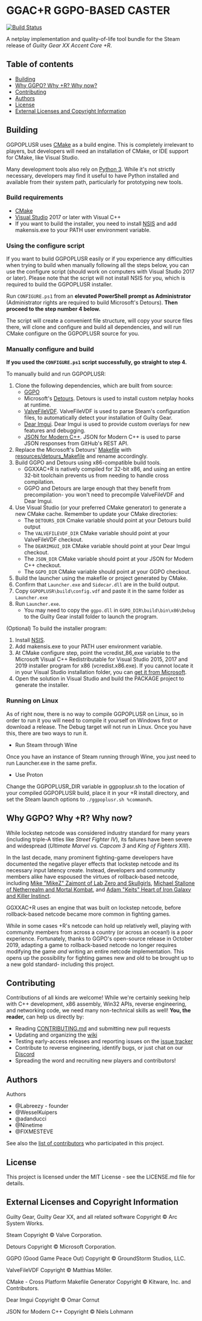 ﻿# GGAC+R GGPO-BASED CASTER

[![Build Status](https://api.travis-ci.org/klugjo/hexo-autolinker.svg?branch=master)](https://github.com/adanducci/GGPOPLUSR/actions?query=workflow%3Abuild)

A netplay implementation and quality-of-life tool bundle for the Steam release
of _Guilty Gear XX Accent Core +R_.

## Table of contents
  * [Building](#building)
  * [Why GGPO? Why +R? Why now?](#why-ggpo-why-r-why-now)
  * [Contributing](#contributing)
  * [Authors](#authors)
  * [License](#license)
  * [External Licenses and Copyright Information](#external-licenses-and-copyright-information)

## Building

GGPOPLUSR uses [CMake](https://cmake.org/) as a build engine. This is
completely irrelevant to players, but developers will need an installation
of CMake, or IDE support for CMake, like Visual Studio.

Many development tools also rely on [Python 3](https://www.python.org/).
While it's not strictly necessary, developers may find it useful to have
Python installed and available from their system path, particularly for
prototyping new tools.

### Build requirements

* [CMake](https://cmake.org/)
* [Visual Studio](https://visualstudio.microsoft.com/) 2017 or later with Visual C++
* If you want to build the installer, you need to install [NSIS](https://nsis.sourceforge.io/) and add makensis.exe to your PATH user environment variable.

### Using the configure script

If you want to build GGPOPLUSR easily or if you experience any difficulties when trying to build when manually following all the steps below, you can use the configure script (should work on computers with Visual Studio 2017 or later). Please note that the script will not install NSIS for you, which is required to build the GGPOPLUSR installer.

Run `CONFIGURE.ps1` from an **elevated PowerShell prompt as Administrator** (Administrator rights are required to build Microsoft's Detours). **Then proceed to the step number 4 below.**

The script will create a convenient file structure, will copy your source files there, will clone and configure and build all dependencies, and will run CMake configure on the GGPOPLUSR source for you.

### Manually configure and build

**If you used the `CONFIGURE.ps1` script successfully, go straight to step 4.**

To manually build and run GGPOPLUSR:
1. Clone the following dependencies, which are built from source:
   * [GGPO](https://github.com/pond3r/ggpo)
   * Microsoft's [Detours](https://github.com/microsoft/Detours). Detours
     is used to install custom netplay hooks at runtime.
   * [ValveFileVDF](https://github.com/TinyTinni/ValveFileVDF). ValveFileVDF
     is used to parse Steam's configuration files, to automatically detect
     your installation of Guilty Gear.
   * [Dear Imgui](https://github.com/ocornut/imgui). Dear Imgui is used to
     provide custom overlays for new features and debugging. 
   * [JSON for Modern C++](https://github.com/nlohmann/json). JSON for Modern C++
     is used to parse JSON responses from GitHub's REST API.
2. Replace the Microsoft's Detours' [Makefile](https://github.com/microsoft/Detours/blob/master/Makefile) with [resources/detours_Makefile](https://github.com/bogedden/GGPOPLUSR/blob/master/detours_Makefile) and rename accordingly.
3. Build GGPO and Detours using x86-compatible build tools.
   * GGXXAC+R is natively compiled for 32-bit x86, and using an entire 32-bit
     toolchain prevents us from needing to handle cross compilation.
   * GGPO and Detours are large enough that they benefit from precompilation-
     you won't need to precompile ValveFileVDF and Dear Imgui.
3. Use Visual Studio (or your preferred CMake generator) to generate a new
   CMake cache. Remember to update your CMake directories:
   * The `DETOURS_DIR` Cmake variable should point at your Detours build output
   * The `VALVEFILEVDF_DIR` CMake variable should point at your ValveFileVDF checkout.
   * The `DEARIMGUI_DIR` CMake variable should point at your Dear Imgui checkout.
   * The `JSON_DIR` CMake variable should point at your JSON for Modern C++ checkout.
   * The `GGPO_DIR` CMake variable should point at your GGPO checkout.
4. Build the launcher using the makefile or project generated by CMake.
5. Confirm that `Launcher.exe` and `Sidecar.dll` are in the build output.
6. Copy `GGPOPLUSR\build\config.vdf` and paste it in the same folder as `Launcher.exe`
7. Run `Launcher.exe`.
   * You may need to copy the `ggpo.dll` in `GGPO_DIR\build\bin\x86\Debug` to the Guilty Gear install folder to launch the program.

(Optional) To build the installer program:
1. Install [NSIS](https://nsis.sourceforge.io/).
2. Add makensis.exe to your PATH user environment variable.
3. At CMake configure step, point the vcredist_86_exe variable to the Microsoft Visual C++ Redistributable for Visual Studio 2015, 2017 and 2019 installer program for x86 (vcredist.x86.exe). If you cannot locate it in your Visual Studio installation folder, you can [get it from Microsoft](https://support.microsoft.com/help/2977003/the-latest-supported-visual-c-downloads).
4. Open the solution in Visual Studio and build the PACKAGE project to generate the installer.

### Running on Linux
As of right now, there is no way to compile GGPOPLUSR on Linux, so in order to run it you will need to compile it yourself on Windows first or download a release. The Debug target will not run in Linux.
Once you have this, there are two ways to  run it.

 * Run Steam through Wine

Once you have an instance of Steam running through Wine, you just need to run Launcher.exe in the same prefix.

 * Use Proton

Change the GGPOPLUSR_DIR variable in ggpoplusr.sh to the location of your compiled GGPOPLUSR build, place it in your +R install directory, and set the Steam launch options to `./ggpoplusr.sh %command%`.

## Why GGPO? Why +R? Why now?
While lockstep netcode was considered industry standard for many years
(including triple-A titles like _Street Fighter IV_), its failures have
been severe and widespread (_Ultimate Marvel vs. Capcom 3_ and _King of
Fighters XIII_).

In the last decade, many prominent fighting-game developers have documented
the negative player effects that lockstep netcode and its necessary input
latency create. Instead, developers and community members alike have
espoused the virtues of rollback-based netcode, including
[Mike "MikeZ" Zaimont of Lab Zero and Skullgirls](https://mikezsez.blogspot.com/2019/11/lets-talk-about-rollbacks.html),
[Michael Stallone of Netherrealm and Mortal Kombat](https://youtu.be/7jb0FOcImdg),
and [Adam "Keits" Heart of Iron Galaxy and Killer Instinct](https://twitter.com/thekeits/status/1143897723848003584?lang=en).

GGXXAC+R uses an engine that was built on lockstep netcode, before
rollback-based netcode became more common in fighting games.

While in some cases +R's netcode can hold up relatively well, playing with
community members from across a country (or across an ocean!) is a
poor experience. Fortunately, thanks to GGPO's open-source release in October
2019, adapting a game to rollback-based netcode no longer requires modifying
the game _and_ writing an entire netcode implementation. This opens up the
possibility for fighting games new and old to be brought up to a new gold
standard- including this project.

## Contributing

Contributions of all kinds are welcome! While we're certainly seeking help
with C++ development, x86 assembly, Win32 APIs, reverse engineering, and
networking code, we need many non-technical skills as well! **You, the reader,**
can help us directly by:

* Reading [CONTRIBUTING.md](https://github.com/adanducci/GGPOPLUSR/blob/master/CONTRIBUTING.md)
  and submitting new pull requests
* Updating and organizing the [wiki](https://github.com/adanducci/GGPOPLUSR/wiki)
* Testing early-access releases and reporting issues on the
  [issue tracker](https://github.com/adanducci/GGPOPLUSR/issues/new)
* Contribute to reverse engineering, identify bugs, or just chat on our
  [Discord](https://discord.gg/CgvvgDU)
* Spreading the word and recruiting new players and contributors!

## Authors

Authors

* @Labreezy - founder
* @WesselKuipers
* @adanducci
* @Ninetime
* @FIXMESTEVE

See also the [list of contributors](https://github.com/adanducci/GGPOPLUSR/contributors)
who participated in this project.

## License

This project is licensed under the MIT License - see the LICENSE.md file for details.

## External Licenses and Copyright Information

Guilty Gear, Guilty Gear XX, and all related software
Copyright © Arc System Works.

Steam
Copyright © Valve Corporation.

Detours
Copyright © Microsoft Corporation.

GGPO (Good Game Peace Out)
Copyright © GroundStorm Studios, LLC.

ValveFileVDF
Copyright © Matthias Möller.

CMake - Cross Platform Makefile Generator
Copyright © Kitware, Inc. and Contributors.

Dear Imgui
Copyright © Omar Cornut

JSON for Modern C++
Copyright © Niels Lohmann
